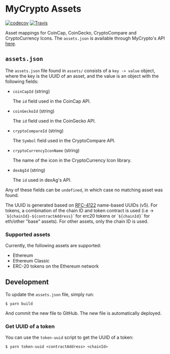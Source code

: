 # MyCrypto Assets

[![codecov](https://codecov.io/gh/MyCryptoHQ/assets/branch/master/graph/badge.svg)](https://codecov.io/gh/MyCryptoHQ/assets)
[![Travis](https://travis-ci.com/MyCryptoHQ/assets.svg?branch=master)](https://travis-ci.com/MyCryptoHQ/assets)

Asset mappings for CoinCap, CoinGecko, CryptoCompare and CryptoCurrency Icons. The `assets.json` is available through MyCrypto's API [here](https://price.mycryptoapi.com/).

## `assets.json`

The `assets.json` file found in `assets/` consists of a `key -> value` object, where the key is the UUID of an asset, and the value is an object with the following fields:

* `coinCapId` (string)

  The `id` field used in the CoinCap API.

* `coinGeckoId` (string)

  The `id` field used in the CoinGecko API.

* `cryptoCompareId` (string)

  The `Symbol` field used in the CryptoCompare API.

* `cryptoCurrencyIconName` (string)

  The name of the icon in the CryptoCurrency Icon library.

* `dexAgId` (string)

  The `id` used in dexAg's API.

Any of these fields can be `undefined`, in which case no matching asset was found.

The UUID is generated based on [RFC-4122](https://tools.ietf.org/html/rfc4122#section-4.3) name-based UUIDs (v5). For tokens, a combination of the chain ID and token contract is used (i.e -> \``${chainId}-${contractAddress}`\` for erc20 tokens or \``${chainId}`\` for eth/other "base" assets). For other assets, only the chain ID is used.

### Supported assets

Currently, the following assets are supported:

* Ethereum
* Ethereum Classic
* ERC-20 tokens on the Ethereum network

## Development

To update the `assets.json` file, simply run:

```
$ yarn build
```

And commit the new file to GitHub. The new file is automatically deployed.

### Get UUID of a token

You can use the `token-uuid` script to get the UUID of a token:

```
$ yarn token-uuid <contractAddress> <chainId>
```
